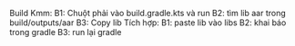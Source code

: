 Build Kmm:
 B1: Chuột phải vào build.gradle.kts và run
 B2: tìm lib aar trong build/outputs/aar
 B3: Copy lib
Tích hợp:
 B1: paste lib vào libs
 B2: khai báo trong gradle
 B3: run lại gradle
